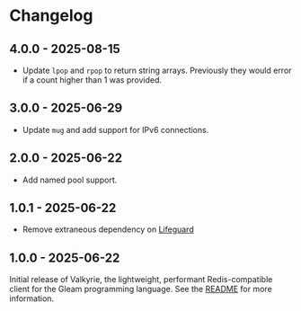 # Changelog

## 4.0.0 - 2025-08-15

- Update `lpop` and `rpop` to return string arrays. Previously they would error if a
  count higher than 1 was provided.

## 3.0.0 - 2025-06-29

- Update `mug` and add support for IPv6 connections.

## 2.0.0 - 2025-06-22

- Add named pool support.

## 1.0.1 - 2025-06-22

- Remove extraneous dependency on [Lifeguard](https://github.com/Pevensie/lifeguard)

## 1.0.0 - 2025-06-22

Initial release of Valkyrie, the lightweight, performant Redis-compatible client for
the Gleam programming language. See the [README](https://github.com/Pevensie/valkyrie)
for more information.
